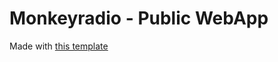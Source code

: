 # Monkeyradio - Public WebApp

Made with [this template](https://github.com/BayBreezy/nuxt3-vuetify3-starter)
